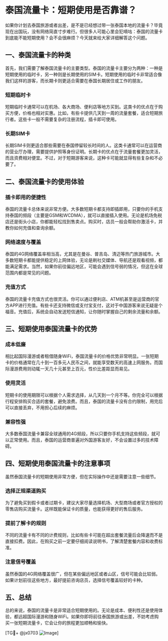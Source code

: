 # 泰国流量卡：短期使用是否靠谱？

如果你计划去泰国旅游或者出差，是不是已经想过带一张泰国本地的流量卡？毕竟现在出国玩，没有网络简直寸步难行。但很多人可能心里会犯嘀咕：泰国的流量卡到底能不能短期使用？会不会很麻烦？今天就来给大家详细解答这个问题。

## 一、泰国流量卡的种类

首先，我们需要了解泰国流量卡的主要类型。泰国的流量卡主要分为两种：一种是短期使用的临时卡，另一种则是长期使用的SIM卡。短期使用的临时卡非常适合像我们这样的游客，而长期卡则更适合需要在泰国长期居住或工作的朋友。

### 短期临时卡

短期临时卡通常可以在机场、各大商场、便利店等地方买到。这类卡的优点在于购买方便，价格也相对实惠。比如，有些卡提供几天到一周的流量套餐，适合短期旅行者。这些卡一般不需要复杂的注册流程，插卡即可使用。

### 长期SIM卡

长期SIM卡则更适合那些需要在泰国停留较长时间的人。这类卡通常可以在运营商的营业厅办理，需要提供护照等身份证明。长期卡的优点在于流量套餐更加灵活，而且资费相对便宜。不过，对于短期游客来说，这种卡可能就显得有些复杂和不必要了。

## 二、泰国流量卡的使用体验

### 插卡即用的便捷性

泰国的流量卡总体来说非常方便。大多数短期卡都支持即插即用，只要你的手机支持泰国的频段（主要是GSM和WCDMA），就可以直接插入使用。无论是机场免税店还是街头小店，你都能轻松找到售卖点。购买时，店员一般会帮助你激活卡，并教你如何充值和查询余额。

### 网络速度与覆盖

泰国的4G网络覆盖率相当高，尤其是在曼谷、普吉岛、清迈等热门旅游城市。大多数短期卡都能提供稳定的上网体验，无论是刷社交媒体、导航还是观看视频，都能满足需求。当然，如果你前往偏远地区，可能会遇到信号弱的情况，但这在全球范围内都是常见的问题。

### 充值方式

泰国的流量卡充值方式也很灵活。你可以通过便利店、ATM机甚至是运营商的官方APP进行充值。有些卡还支持微信或支付宝支付，这对于中国游客来说无疑是个福音。充值后，系统会自动发送短信通知，让你随时掌握自己的剩余流量和余额。

## 三、短期使用泰国流量卡的优势

### 成本低廉

相比起国际漫游或者租借随身WiFi，泰国流量卡的价格优势非常明显。一张短期卡的价格通常在几十到一百多元人民币之间，就能享受数天的高速上网服务。而国际漫游费用则动辄一天几十元甚至上百元，性价比差距显而易见。

### 使用灵活

短期卡的使用期限可以根据个人需求选择，从几天到一个月不等。你完全可以根据行程安排购买合适的套餐，避免浪费。而且，泰国的流量卡没有合约限制，用完后可以直接丢弃，不用担心后续的麻烦。

### 兼容性强

大多数泰国流量卡兼容全球通用的4G频段，所以只要你手机支持这些频段，就可以正常使用。而且，泰国的运营商普遍对外国游客友好，不会设置过多的技术障碍。

## 四、短期使用泰国流量卡的注意事项

虽然泰国流量卡的短期使用非常方便，但在实际操作中还是需要注意一些细节。

### 选择正规渠道购买

为了避免买到假卡或者过期卡，建议大家尽量选择机场、大型商场或者官方授权的零售店购买流量卡。这样既能保证卡的质量，也能获得更好的售后服务。

### 提前了解卡的规则

不同的流量卡有不同的计费规则，比如有些卡可能在超出套餐流量后会降速而不是直接扣费。因此，在购买之前一定要仔细阅读说明书，了解清楚套餐内容和收费标准。

### 注意信号覆盖

虽然泰国的4G网络覆盖很广，但在某些偏远地区或者山区，信号可能会比较弱。如果计划前往这些地方，最好提前咨询店员，选择信号覆盖较好的卡种。

## 五、总结

总的来说，泰国的流量卡是非常适合短期使用的。无论是成本、便利性还是使用体验，都远超国际漫游和随身WiFi。如果你即将前往泰国旅游或出差，不妨考虑购买一张短期流量卡，它会让你的旅程更加顺畅和愉快。

[TG💪+ @jx0703 ![Image](https://github.com/user-attachments/assets/dbca1d08-cadb-493c-b0ec-ad6f7a83f270)]